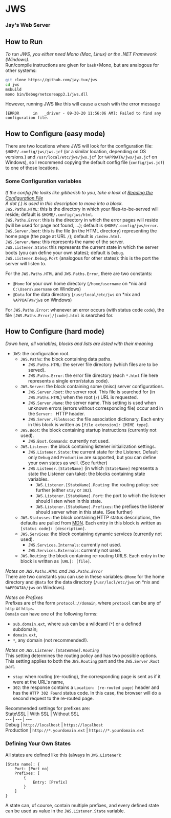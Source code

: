 # JWS
### Jay's Web Server

## How to Run
*To run JWS, you either need Mono (Mac, Linux) or the .NET Framework (Windows).*  
Run/compile instructions are given for `bash`+Mono, but are analogous for other systems:
```sh
git clone https://github.com/jay-tux/jws
cd jws
msbuild
mono bin/Debug/netcoreapp3.1/jws.dll
```
However, running JWS like this will cause a crash with the error message
```
[ERROR      in   _driver - 09-30-20 11:56:06 AM]: Failed to find any configuration file.
```

## How to Configure (easy mode)
There are two locations where JWS will look for the configuration file: `$HOME/.config/jws/jws.jcf` (or a similar location, depending on OS versions.) and
`/usr/local/etc/jws/jws.jcf` (or `%APPDATA/jws/jws.jcf` on Windows), so I recommend copying the default config file (`config/jws.jcf`) to one of those locations.  

### Some Configuration variables
*If the config file looks like gibberish to you, take a look at [Reading the Configuration File](../../blob/master/jcf.md)*  
*A dot (.) is used in this description to move into a block.*  
`JWS.Paths.HTML`: this is the directory in which your files-to-be-served will reside; default is `$HOME/.config/jws/html`.  
`JWS.Paths.Error`: this is the directory in which the error pages will reside (will be used for page not found, ...); default is `$HOME/.config/jws/error`.  
`JWS.Server.Root`: this is the file (in the HTML directory) representing the home page (the page at URL `/`); default is `/index.html`.  
`JWS.Server.Name`: this represents the name of the server.  
`JWS.Listener.State`: this represents the current state in which the server boots (you can define your own states); default is `Debug`.  
`JWS.Listener.Debug.Port` (analogous for other states): this is the port the server will listen to.  

For the `JWS.Paths.HTML` and `JWS.Paths.Error`, there are two constants:  
 - `@Home` for your own home directory (`/home/username` on *nix and `C:\Users\username` on Windows)  
 - `@Data` for the data directory (`/usr/local/etc/jws` on *nix and `%APPDATA%/jws` on Windows)  

For `JWS.Paths.Error`: whenever an error occurs (with status code `code`), the file `[JWS.Paths.Error]/[code].html` is searched for.

## How to Configure (hard mode)
*Down here, all variables, blocks and lists are listed with their meaning*
 - `JWS`: the configuration root.  
   - `JWS.Paths`: the block containing data paths.  
     - `JWS.Paths.HTML`: the server file directory (which files are to be served).  
     - `JWS.Paths.Error`: the error file directory (each `*.html` file here represents a single error/status code).  
   - `JWS.Server`: the block containing some (misc) server configurations.  
     - `JWS.Server.Root`: the server root. This file is searched for (in `JWS.Paths.HTML`) when the root (`/`) URL is requested.  
     - `JWS.Server.Name`: the server name. This setting is used when unknown errors (errors without corresponding file) occur and in the `Server: ` HTTP header.  
     - `JWS.Server.FileAssoc`: the file association dictionary. Each entry in this block is written as `[file extension]: [MIME type]`.  
   - `JWS.Boot`: the block containing startup instructions (currently not used).  
     - `JWS.Boot.Commands`: currently not used.  
   - `JWS.Listener`: the block containing listener initialization settings.  
     - `JWS.Listener.State`: the current state for the Listener. Default only `Debug` and `Production` are supported, but you can define your own states as well. (See further)  
     - `JWS.Listener.[StateName]` (in which `[StateName]` represents a state the Listener can take): the blocks containing state variables.  
       - `JWS.Listener.[StateName].Routing`: the routing policy: see further (either `stay` or `302`).  
       - `JWS.Listener.[StateName].Port`: the port to which the listener should listen when in this state.  
       - `JWS.Listener.[StateName].Prefixes`: the prefixes the listener should server when in this state. (See further)  
   - `JWS.Statusses`: the block containing HTTP status descriptions, the defaults are pulled from [MDN](https://developer.mozilla.org/en-US/docs/Web/HTTP/Status). Each entry in this block is written as `[status code]: [description]`.  
   - `JWS.Services`: the block containing dynamic services (currently not used).  
     - `JWS.Services.Internals`: currently not used.  
     - `JWS.Services.Externals`: currently not used.  
   - `JWS.Routing`: the block containing re-routing URLS. Each entry in the block is written as `[URL]: [file]`.  

*Notes on `JWS.Paths.HTML` and `JWS.Paths.Error`*  
There are two constants you can use in these variables: `@Home` for the home directory and `@Data` for the data directory (`/usr/locl/etc/jws` on *nix and `%APPDATA%/jws` on Windows).  

*Notes on Prefixes*  
Prefixes are of the form `protocol://domain`, where `protocol` can be any of `http` or `https`.  
`Domain` can have one of the following forms:  
 - `sub.domain.ext`, where `sub` can be a wildcard (`*`) or a defined subdomain;  
 - `domain.ext`,  
 - `*`, any domain (not recommended!).  

*Notes on `JWS.Listener.[StateName].Routing`*  
This setting determines the routing policy and has two possible options. This setting applies to both the `JWS.Routing` part and the `JWS.Server.Root` part.  
 - `stay`: when routing (re-routing), the corresponding page is sent as if it were at the URL's name,  
 - `302`: the response contains a `Location: [re-routed page]` header and has the `HTTP 302 Found` status code. In this case, the browser will do a second request to the re-routed page.  

Recommended settings for prefixes are:  
State\SSL | With SSL | Without SSL  
--- | --- | ---  
Debug | `http://localhost` | `https://localhost`  
Production | `http://*.yourdomain.ext` | `https://*.yourdomain.ext`  

### Defining Your Own States
All states are defined like this (always in `JWS.Listener`):
```
[State name]: {
    Port: [Port no]
    Prefixes: [
        {
            Entry: [Prefix]
        }
    ]
}
```  
A state can, of course, contain multiple prefixes, and every defined state can be used as value in the `JWS.Listener.State` variable.
